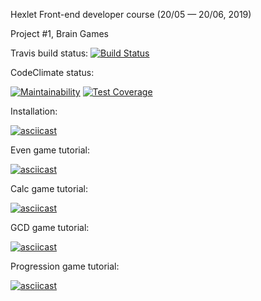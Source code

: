 Hexlet Front-end developer course (20/05 — 20/06, 2019)

Project #1, Brain Games


Travis build status:
[![Build Status](https://travis-ci.com/robinsout/project-lvl1-s508.svg?branch=master)](https://travis-ci.com/robinsout/project-lvl1-s508)


CodeClimate status:

[![Maintainability](https://api.codeclimate.com/v1/badges/a99a88d28ad37a79dbf6/maintainability)](https://codeclimate.com/github/codeclimate/codeclimate/maintainability)
[![Test Coverage](https://api.codeclimate.com/v1/badges/a99a88d28ad37a79dbf6/test_coverage)](https://codeclimate.com/github/codeclimate/codeclimate/test_coverage)

Installation:

[![asciicast](https://asciinema.org/a/4I6uuPjKE1CsZB2PlZu7qZtmt.svg)](https://asciinema.org/a/4I6uuPjKE1CsZB2PlZu7qZtmt)

Even game tutorial:

[![asciicast](https://asciinema.org/a/I09MbEdg57bLmx9SCeCFyIVVt.svg)](https://asciinema.org/a/I09MbEdg57bLmx9SCeCFyIVVt)

Calc game tutorial:

[![asciicast](https://asciinema.org/a/iECfpdI0gvbBcbXwzr9K1fGRv.svg)](https://asciinema.org/a/iECfpdI0gvbBcbXwzr9K1fGRv)

GCD game tutorial:

[![asciicast](https://asciinema.org/a/DRxKUPGjLRcXNLIly4uL8ff6K.svg)](https://asciinema.org/a/DRxKUPGjLRcXNLIly4uL8ff6K)

Progression game tutorial:

[![asciicast](https://asciinema.org/a/iaDNEGRxHfaiL9g3hUdv2gtBY.svg)](https://asciinema.org/a/iaDNEGRxHfaiL9g3hUdv2gtBY)